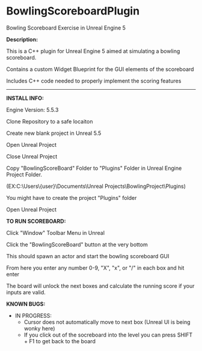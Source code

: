 # BowlingScoreboardPlugin
Bowling Scoreboard Exercise in Unreal Engine 5

**Description:**

This is a C++ plugin for Unreal Engine 5 aimed at simulating a bowling scoreboard.

Contains a custom Widget Blueprint for the GUI elements of the scoreboard

Includes C++ code needed to properly implement the scoring features


---------------------------------------------------------------------------------------------------


**INSTALL INFO:**


Engine Version: 5.5.3

Clone Repository to a safe locaiton

Create new blank project in Unreal 5.5

Open Unreal Project

Close Unreal Project

Copy "BowlingScoreBoard" Folder to "Plugins" Folder in Unreal Engine Project Folder. 

(EX:C:\Users\\{user}\Documents\Unreal Projects\BowlingProject\Plugins) 

You might have to create the project "Plugins" folder

Open Unreal Project


**TO RUN SCOREBOARD:**


Click "Window" Toolbar Menu in Unreal

Click the "BowlingScoreBoard" button at the very bottom

This should spawn an actor and start the bowling scoreboard GUI

From here you enter any number 0-9, "X", "x", or "/" in each box and hit enter

The board will unlock the next boxes and calculate the running score if your 
inputs are valid.


**KNOWN BUGS:**

- IN PROGRESS:
  - Cursor does not automatically move to next box (Unreal UI is being wonky here)
  - If you click out of the socreboard into the level you can press SHIFT + F1 to get back to the board
